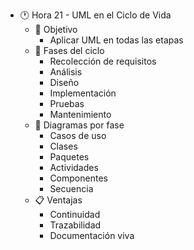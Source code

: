 - 🕐 Hora 21 - UML en el Ciclo de Vida
  - 🎯 Objetivo
    - Aplicar UML en todas las etapas
  - 🔁 Fases del ciclo
    - Recolección de requisitos
    - Análisis
    - Diseño
    - Implementación
    - Pruebas
    - Mantenimiento
  - 📐 Diagramas por fase
    - Casos de uso
    - Clases
    - Paquetes
    - Actividades
    - Componentes
    - Secuencia
  - 📋 Ventajas
    - Continuidad
    - Trazabilidad
    - Documentación viva
